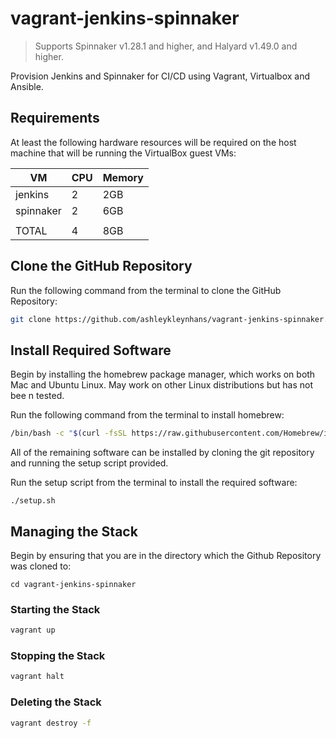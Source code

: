 # vagrant-jenkins-spinnaker

> Supports Spinnaker v1.28.1 and higher, and Halyard v1.49.0 and higher.

Provision Jenkins and Spinnaker for CI/CD using Vagrant, Virtualbox and
Ansible.

## Requirements

At least the following hardware resources will be required on the host machine that will
be running the VirtualBox guest VMs:

| VM        | CPU | Memory |
|-----------|-----|--------|
| jenkins   |  2  | 2GB    |
| spinnaker |  2  | 6GB    |
|           |     |        |
| TOTAL     |  4  | 8GB    |

## Clone the GitHub Repository

Run the following command from the terminal to clone the GitHub Repository:

```bash
git clone https://github.com/ashleykleynhans/vagrant-jenkins-spinnaker.git
```

## Install Required Software

Begin by installing the homebrew package manager, which works on both Mac
 and Ubuntu Linux.  May work on other Linux distributions but has not bee
n tested.

Run the following command from the terminal to install homebrew:

```bash
/bin/bash -c "$(curl -fsSL https://raw.githubusercontent.com/Homebrew/install/HEAD/install.sh)"
```

All of the remaining software can be installed by cloning the git repository and
running the setup script provided.

Run the setup script from the terminal to install the required software:

```bassh
./setup.sh
```

## Managing the Stack

Begin by ensuring that you are in the directory which the Github Repository was cloned to:

```
cd vagrant-jenkins-spinnaker
```

### Starting the Stack

```bash
vagrant up
```

### Stopping the Stack

```bash
vagrant halt
```

### Deleting the Stack

```bash
vagrant destroy -f
```
